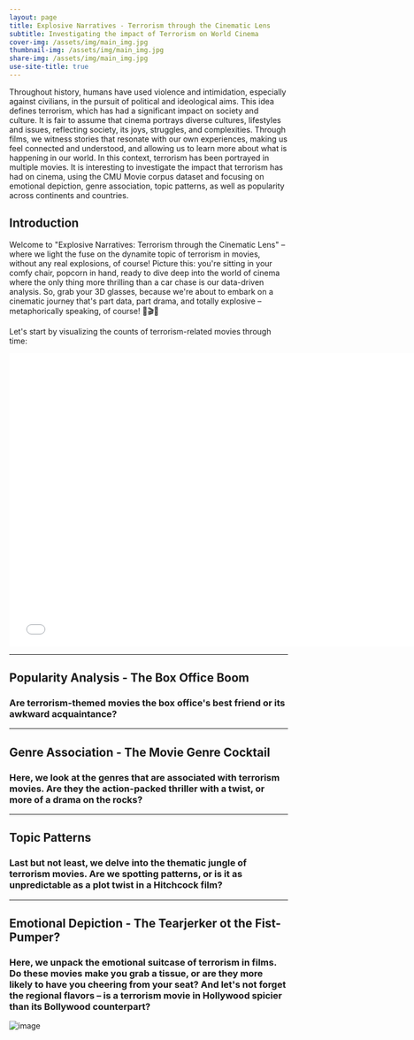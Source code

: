 ```yaml
---
layout: page
title: Explosive Narratives - Terrorism through the Cinematic Lens
subtitle: Investigating the impact of Terrorism on World Cinema
cover-img: /assets/img/main_img.jpg
thumbnail-img: /assets/img/main_img.jpg
share-img: /assets/img/main_img.jpg
use-site-title: true
---
```


Throughout history, humans have used violence and intimidation, especially against civilians, in the pursuit of political and ideological aims. This idea defines terrorism, which has had a significant impact on society and culture. It is fair to assume that cinema portrays diverse cultures, lifestyles and issues, reflecting society, its joys, struggles, and complexities. Through films, we witness stories that resonate with our own experiences, making us feel connected and understood, and allowing us to learn more about what is happening in our world. In this context, terrorism has been portrayed in multiple movies. It is interesting to investigate the impact that terrorism has had on cinema, using the CMU Movie corpus dataset and focusing on emotional depiction, genre association, topic patterns, as well as popularity across continents and countries.

## Introduction
Welcome to "Explosive Narratives: Terrorism through the Cinematic Lens" – where we light the fuse on the dynamite topic of terrorism in movies, without any real explosions, of course! Picture this: you're sitting in your comfy chair, popcorn in hand, ready to dive deep into the world of cinema where the only thing more thrilling than a car chase is our data-driven analysis. 
So, grab your 3D glasses, because we're about to embark on a cinematic journey that's part data, part drama, and totally explosive – metaphorically speaking, of course! 🍿🎬💥

Let's start by visualizing the counts of terrorism-related movies through time:
<iframe src="assets/plots/terrorism_movies_time_series.html" width="750px" height="530px" frameborder="0" position="relative">Genre plot</iframe>

-----------------
## Popularity Analysis - The Box Office Boom
### Are terrorism-themed movies the box office's best friend or its awkward acquaintance? 

-----------------
## Genre Association - The Movie Genre Cocktail
### Here, we look at the genres that are associated with terrorism movies. Are they the action-packed thriller with a twist, or more of a drama on the rocks?

-----------------
## Topic Patterns
### Last but not least, we delve into the thematic jungle of terrorism movies. Are we spotting patterns, or is it as unpredictable as a plot twist in a Hitchcock film?

-----------------
## Emotional Depiction - The Tearjerker ot the Fist-Pumper?
### Here, we unpack the emotional suitcase of terrorism in films. Do these movies make you grab a tissue, or are they more likely to have you cheering from your seat? And let's not forget the regional flavors – is a terrorism movie in Hollywood spicier than its Bollywood counterpart?

![image](https://github.com/aishamasmoudi/AISHAMASMOUDI.github.io/assets/92583412/72b9a0f8-7910-4b6c-b78b-2bdfbdd72b87)

